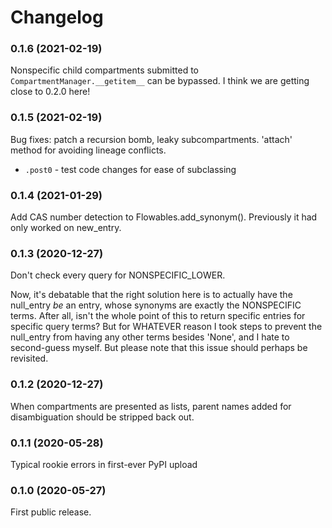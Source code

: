 # Changelog

### 0.1.6 (2021-02-19)

Nonspecific child compartments submitted to `CompartmentManager.__getitem__` can be bypassed. 
I think we are getting close to 0.2.0 here!

### 0.1.5 (2021-02-19)

Bug fixes: patch a recursion bomb, leaky subcompartments. 'attach' method for avoiding lineage
conflicts.

 - `.post0` - test code changes for ease of subclassing

### 0.1.4 (2021-01-29)

Add CAS number detection to Flowables.add_synonym().  Previously it had only worked on new_entry.

### 0.1.3 (2020-12-27)

Don't check every query for NONSPECIFIC_LOWER.

Now, it's debatable that the right solution here is to actually have the null_entry _be_ an entry, whose synonyms 
are exactly the NONSPECIFIC terms.  After all, isn't the whole point of this to return specific entries for specific
query terms?  But for WHATEVER reason I took steps to prevent the null_entry from having any other terms besides
'None', and I hate to second-guess myself.  But please note that this issue should perhaps be revisited. 

### 0.1.2 (2020-12-27)

When compartments are presented as lists, parent names added for disambiguation should be stripped back out.

### 0.1.1 (2020-05-28)

Typical rookie errors in first-ever PyPI upload

### 0.1.0 (2020-05-27)

First public release.
